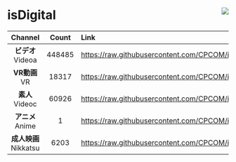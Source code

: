 # isDigital <img align="right" src="https://img.shields.io/github/last-commit/CPCOM/isDigital"/>  
  
| Channel | Count | Link |  
| :-----: | :---: | :--- |  
|**ビデオ**<br />Videoa | 448485 | https://raw.githubusercontent.com/CPCOM/isDigital/main/Videoa.txt |  
|**VR動画**<br />VR | 18317 | https://raw.githubusercontent.com/CPCOM/isDigital/main/VR.txt |  
|**素人**<br />Videoc | 60926 | https://raw.githubusercontent.com/CPCOM/isDigital/main/Videoc.txt |  
|**アニメ**<br />Anime | 1 | https://raw.githubusercontent.com/CPCOM/isDigital/main/Anime.txt |  
|**成人映画**<br />Nikkatsu | 6203 | https://raw.githubusercontent.com/CPCOM/isDigital/main/Nikkatsu.txt |  